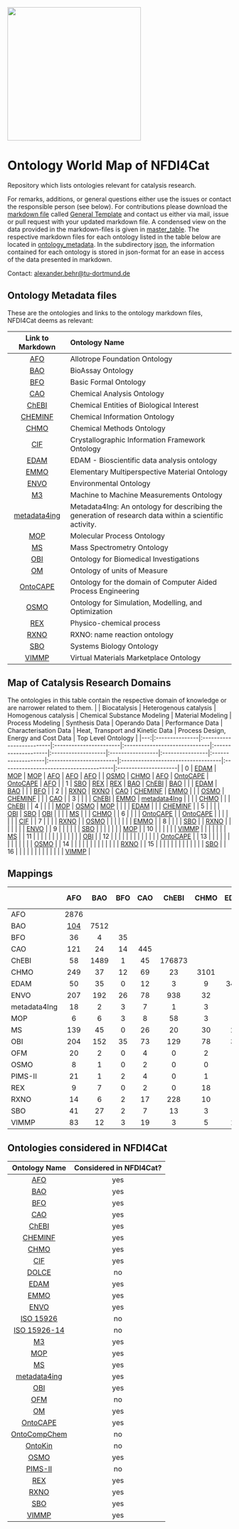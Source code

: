 [<img src="./logo_NFDI4Cat.jpg" width="300" />](https://nfdi4cat.org/)
# Ontology World Map of NFDI4Cat
Repository which lists ontologies relevant for catalysis research.

For remarks, additions, or general questions either use the issues or contact the responsible person (see below).
For contributions please download the [markdown file](./General_Template.md) called [General Template] and contact us either via mail, issue or pull request with your updated markdown file. 
A condensed view on the data provided in the markdown-files is given in [master_table](./master_table/Possible_Template_TF_OntoWorldMap_2023-03-28_10-52.xlsx).
The respective markdown files for each ontology listed in the table below are located in [ontology_metadata](./ontology_metadata).
In the subdirectory [json](./json), the information contained for each ontology is stored in json-format for an ease in access of the data presented in markdown.

Contact: <a href="mailto:alexander.behr@tu-dortmund.de?subject=Contact for Software Collection from NFDI4Cat">alexander.behr@tu-dortmund.de</a>

## Ontology Metadata files
These are the ontologies and links to the ontology markdown files, NFDI4Cat deems as relevant:

| Link to Markdown | Ontology Name |
 |:---:|:---|
| [AFO] |Allotrope Foundation Ontology |
| [BAO] |BioAssay Ontology |
| [BFO] |Basic Formal Ontology |
| [CAO] |Chemical Analysis Ontology |
| [ChEBI] |Chemical Entities of Biological Interest |
| [CHEMINF] |Chemical Information Ontology |
| [CHMO] |Chemical Methods Ontology |
| [CIF] |Crystallographic Information Framework Ontology |
| [EDAM] |EDAM - Bioscientific data analysis ontology |
| [EMMO] |Elementary Multiperspective Material Ontology |
| [ENVO] |Environmental Ontology |
| [M3] |Machine to Machine Measurements Ontology |
| [metadata4ing] |Metadata4Ing: An ontology for describing the generation of research data within a scientific activity. |
| [MOP] |Molecular Process Ontology |
| [MS] |Mass Spectrometry Ontology |
| [OBI] |Ontology for Biomedical Investigations |
| [OM] |Ontology of units of Measure |
| [OntoCAPE] |Ontology for the domain of Computer Aided Process Engineering |
| [OSMO] |Ontology for Simulation, Modelling, and Optimization |
| [REX] |Physico-chemical process |
| [RXNO] |RXNO: name reaction ontology |
| [SBO] |Systems Biology Ontology |
| [VIMMP] |Virtual Materials Marketplace Ontology |

## Map of Catalysis Research Domains
The ontologies in this table contain the respective domain of knowledge or are narrower related to them.
|    | Biocatalysis   | Heterogenous catalysis   | Homogenous catalysis   | Chemical Substance Modeling   | Material Modeling   | Process Modeling   | Synthesis Data   | Operando Data   | Performance Data   | Characterisation Data   | Heat, Transport and Kinetic Data   | Process Design, Energy and Cost Data   | Top Level Ontology   |
|---:|:---------------|:-------------------------|:-----------------------|:------------------------------|:--------------------|:-------------------|:-----------------|:----------------|:-------------------|:------------------------|:-----------------------------------|:---------------------------------------|:---------------------|
|  0 | [EDAM]         | [MOP]                    | [MOP]                  | [AFO]                         | [AFO]               | [AFO]              |                  | [OSMO]          | [CHMO]             | [AFO]                   | [OntoCAPE]                         | [OntoCAPE]                             | [AFO]                |
|  1 | [SBO]          | [REX]                    | [REX]                  | [BAO]                         | [ChEBI]             | [BAO]              |                  |                 | [EDAM]             | [BAO]                   |                                    |                                        | [BFO]                |
|  2 |                | [RXNO]                   | [RXNO]                 | [CAO]                         | [CHEMINF]           | [EMMO]             |                  |                 | [OSMO]             | [CHEMINF]               |                                    |                                        | [CAO]                |
|  3 |                |                          |                        | [ChEBI]                       | [EMMO]              | [metadata4Ing]     |                  |                 |                    | [CHMO]                  |                                    |                                        | [ChEBI]              |
|  4 |                |                          |                        | [MOP]                         | [OSMO]              | [MOP]              |                  |                 |                    | [EDAM]                  |                                    |                                        | [CHEMINF]            |
|  5 |                |                          |                        | [OBI]                         | [SBO]               | [OBI]              |                  |                 |                    | [MS]                    |                                    |                                        | [CHMO]               |
|  6 |                |                          |                        | [OntoCAPE]                    |                     | [OntoCAPE]         |                  |                 |                    |                         |                                    |                                        | [CIF]                |
|  7 |                |                          |                        | [RXNO]                        |                     | [OSMO]             |                  |                 |                    |                         |                                    |                                        | [EMMO]               |
|  8 |                |                          |                        | [SBO]                         |                     | [RXNO]             |                  |                 |                    |                         |                                    |                                        | [ENVO]               |
|  9 |                |                          |                        |                               |                     | [SBO]              |                  |                 |                    |                         |                                    |                                        | [MOP]                |
| 10 |                |                          |                        |                               |                     | [VIMMP]            |                  |                 |                    |                         |                                    |                                        | [MS]                 |
| 11 |                |                          |                        |                               |                     |                    |                  |                 |                    |                         |                                    |                                        | [OBI]                |
| 12 |                |                          |                        |                               |                     |                    |                  |                 |                    |                         |                                    |                                        | [OntoCAPE]           |
| 13 |                |                          |                        |                               |                     |                    |                  |                 |                    |                         |                                    |                                        | [OSMO]               |
| 14 |                |                          |                        |                               |                     |                    |                  |                 |                    |                         |                                    |                                        | [RXNO]               |
| 15 |                |                          |                        |                               |                     |                    |                  |                 |                    |                         |                                    |                                        | [SBO]                |
| 16 |                |                          |                        |                               |                     |                    |                  |                 |                    |                         |                                    |                                        | [VIMMP]              |

## Mappings
|              |  AFO |  BAO | BFO | CAO |  ChEBI | CHMO | EDAM | ENVO | metadata4Ing |  MOP |   MS  |  OBI | OFM | OSMO | PIMS-II | REX | RXNO | SBO | VIMMP |
|--------------|:----:|:----:|:---:|:---:|:------:|:----:|:----:|:----:|:------------:|:----:|:-----:|:----:|:---:|:----:|:-------:|:---:|:----:|:---:|:-----:|
|      AFO     | 2876 |      |     |     |        |      |      |      |              |      |       |      |     |      |         |     |      |     |       |
|      BAO     | [104](/mapping/AFO_BAO.xlsx)  | 7512 |     |     |        |      |      |      |              |      |       |      |     |      |         |     |      |     |       |
|      BFO     | 36   | 4    | 35  |     |        |      |      |      |              |      |       |      |     |      |         |     |      |     |       |
|      CAO     | 121  | 24   | 14  | 445 |        |      |      |      |              |      |       |      |     |      |         |     |      |     |       |
|     ChEBI    | 58   | 1489 | 1   | 45  | 176873 |      |      |      |              |      |       |      |     |      |         |     |      |     |       |
|     CHMO     | 249  | 37   | 12  | 69  | 23     | 3101 |      |      |              |      |       |      |     |      |         |     |      |     |       |
|     EDAM     | 50   | 35   | 0   | 12  | 3      | 9    | 3473 |      |              |      |       |      |     |      |         |     |      |     |       |
|     ENVO     | 207  | 192  | 26  | 78  | 938    | 32   | 9    | 6566 |              |      |       |      |     |      |         |     |      |     |       |
| metadata4Ing | 18   | 2    | 3   | 7   | 1      | 3    | 1    | 4    | 32           |      |       |      |     |      |         |     |      |     |       |
|      MOP     | 6    | 6    | 3   | 8   | 58     | 3    | 0    | 25   | 1            | 3686 |       |      |     |      |         |     |      |     |       |
|      MS      | 139  | 45   | 0   | 26  | 20     | 30   | 26   | 32   | 1            | 1    | 14989 |      |     |      |         |     |      |     |       |
|      OBI     | 204  | 152  | 35  | 73  | 129    | 78   | 32   | 182  | 4            | 6    | 35    | 4866 |     |      |         |     |      |     |       |
|      OFM     | 20   | 2    | 0   | 4   | 0      | 2    | 3    | 3    | 1            | 0    | 0     | 5    | 109 |      |         |     |      |     |       |
|     OSMO     | 8    | 1    | 0   | 2   | 0      | 0    | 4    | 0    | 1            | 0    | 3     | 2    | 2   | 173  |         |     |      |     |       |
|    PIMS-II   | 21   | 1    | 2   | 4   | 0      | 1    | 4    | 5    | 9            | 1    | 1     | 6    | 0   | 2    | 135     |     |      |     |       |
|      REX     | 9    | 7    | 0   | 2   | 0      | 18   | 0    | 6    | 1            | 23   | 2     | 3    | 0   | 0    | 0       | 552 |      |     |       |
|     RXNO     | 14   | 6    | 2   | 17  | 228    | 10   | 0    | 94   | 1            | 122  | 3     | 12   | 0   | 0    | 1       | 12  | 1019 |     |       |
|      SBO     | 41   | 27   | 2   | 7   | 13     | 3    | 7    | 16   | 1            | 19   | 9     | 13   | 3   | 1    | 2       | 11  | 7    | 694 |       |
|     VIMMP    | 83   | 12   | 3   | 19  | 3      | 5    | 15   | 21   | 6            | 1    | 12    | 24   | 8   | 172  | 18      | 0   | 2    | 9   | 1082  |


## Ontologies considered in NFDI4Cat
| Ontology Name | Considered in NFDI4Cat? |
|:---------------:|:-------------------------:|
| [AFO]           | yes                       |
| [BAO]           | yes                        |
| [BFO]           | yes                       |
| [CAO]           | yes                       |
| [ChEBI]         | yes                       |
| [CHEMINF]       | yes                       |
| [CHMO]          | yes                       |
| [CIF]  		  | yes        					|                
| [DOLCE]         | no                       |
| [EDAM]          | yes                        |
| [EMMO]          | yes                       |
| [ENVO]          | yes                       |
| [ISO 15926]     | no                       |
| [ISO 15926-14]  | no                       |
| [M3]            | yes                        |
| [MOP]           | yes						|
| [MS]            | yes                        |
| [metadata4ing]      | yes                        |
| [OBI] | yes |
| [OFM]           | no                        |
| [OM]            | yes                       |
| [OntoCAPE]      | yes                       |
| [OntoCompChem]  | no                       |
| [OntoKin]       | no                       |
| [OSMO]          | yes                       |
| [PIMS-II]       | no                        |
| [REX]           | yes                       |
| [RXNO]          | yes                        |
| [SBO]           | yes                       |
| [VIMMP]         | yes                       |


[AFO]: ./ontology_metadata/AFO.md
[BAO]: ./ontology_metadata/BAO.md
[BFO]: ./ontology_metadata/BFO.md
[CAO]: ./ontology_metadata/CAO.md
[ChEBI]: ./ontology_metadata/ChEBI.md
[CHEMINF]: ./ontology_metadata/CHEMINF.md
[CHMO]: ./ontology_metadata/CHMO.md
[CIF]: ./ontology_metadata/CIF.md
[DOLCE]: http://www.loa.istc.cnr.it/dolce/overview.html
[EDAM]: ./ontology_metadata/EDAM.md
[EMMO]: ./ontology_metadata/EMMO.md
[ENVO]: ./ontology_metadata/ENVO.md
[ISO 15926]: https://en.wikipedia.org/wiki/ISO_15926
[ISO 15926-14]: https://en.wikipedia.org/wiki/ISO_15926
[M3]: ./ontology_metadata/M3.md
[metadata4ing]: ./ontology_metadata/metadata4ing.md
[MOP]: ./ontology_metadata/MOP.md
[MS]: ./ontology_metadata/MS.md
[OBI]: ./ontology_metadata/OBI.md
[OFM]: ./ontology_metadata/OFM.md
[OM]: ./ontology_metadata/OM.md
[OntoCAPE]: ./ontology_metadata/OntoCAPE.md
[OntoCompChem]: http://www.theworldavatar.com/ontology/ontocompchem/ontocompchem.owl
[OntoKin]: https://pubs.acs.org/doi/abs/10.1021/acs.jcim.9b00960
[OSMO]: ./ontology_metadata/OSMO.md
[PIMS-II]: ./ontology_metadata/PIMS-II.md
[REX]: ./ontology_metadata/REX.md
[RXNO]: ./ontology_metadata/RXNO.md
[SBO]: ./ontology_metadata/SBO.md
[VIMMP]: ./ontology_metadata/VIMMP.md



[General Template]: ./General_Template.md
